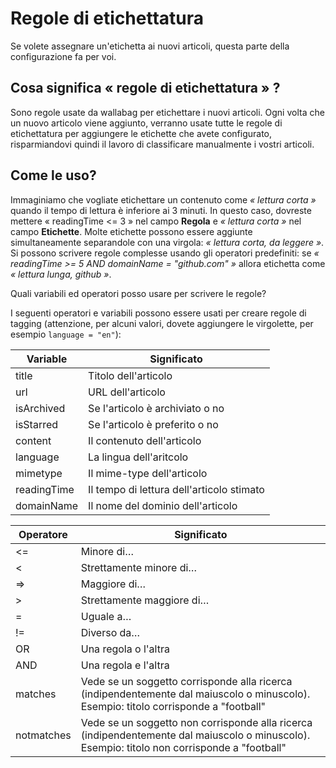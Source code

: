 # Regole di etichettatura

Se volete assegnare un'etichetta ai nuovi articoli, questa parte della
configurazione fa per voi.

## Cosa significa « regole di etichettatura » ?

Sono regole usate da wallabag per etichettare i nuovi articoli. Ogni
volta che un nuovo articolo viene aggiunto, verranno usate tutte le
regole di etichettatura per aggiungere le etichette che avete configurato,
risparmiandovi quindi il lavoro di classificare manualmente i vostri
articoli.

## Come le uso?

Immaginiamo che vogliate etichettare un contenuto come *« lettura corta »*
quando il tempo di lettura è inferiore ai 3 minuti. In questo caso,
dovreste mettere « readingTime &lt;= 3 » nel campo **Regola** e *«
lettura corta »* nel campo **Etichette**. Molte etichette possono essere
aggiunte simultaneamente separandole con una virgola: *« lettura corta,
da leggere »*. Si possono scrivere regole complesse usando gli operatori
predefiniti: se *« readingTime &gt;= 5 AND domainName = "github.com" »*
allora etichetta come *« lettura lunga, github »*.

Quali variabili ed operatori posso usare per scrivere le regole?

I seguenti operatori e variabili possono essere usati per creare regole
di tagging (attenzione, per alcuni valori, dovete aggiungere le
virgolette, per esempio `language = "en"`):


  Variable      | Significato                                          
  ------------- | -------------------
  title         | Titolo dell'articolo
  url           | URL dell'articolo
  isArchived    | Se l'articolo è archiviato o no
  isStarred     | Se l'articolo è preferito o no
  content       | Il contenuto dell'articolo
  language      | La lingua dell'aritcolo
  mimetype      | Il mime-type dell'articolo
  readingTime   | Il tempo di lettura dell'articolo stimato
  domainName    | Il nome del dominio dell'articolo


  Operatore    | Significato
  ------------- | -------------
  &lt;=         | Minore di…
  &lt;         | Strettamente minore di…
  =&gt;        | Maggiore di…
  &gt;         | Strettamente maggiore di…
  =            | Uguale a…
  !=           | Diverso da…
  OR           | Una regola o l'altra
  AND          | Una regola e l'altra
  matches      | Vede se un soggetto corrisponde alla ricerca (indipendentemente dal maiuscolo o minuscolo). Esempio: titolo corrisponde a "football"
  notmatches   | Vede se un soggetto non corrisponde alla ricerca (indipendentemente dal maiuscolo o minuscolo). Esempio: titolo non corrisponde a "football"
